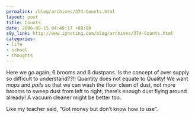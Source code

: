 ```yaml
--- 
permalink: /blog/archives/374-Counts.html
layout: post
title: Counts
date: 2006-08-15 04:49:17 +08:00
s9y_link: http://www.iphoting.com/blog/archives/374-Counts.html
categories: 
- life
- school
- thoughts
---
```

<p class="whiteline"><p>Here we go again; 6 brooms and 6 dustpans. Is the concept of over supply so difficult to understand??!! Quantity does not equate to Quality! We want <em>mops</em> and <em>pails</em> so that we can wash the floor clean of dust, not more brooms to sweep dust from left to right; there&#8217;s enough dust flying around already! A vacuum cleaner might be better too.</p>
</p><p class="break"><p>Like my teacher said, &#8220;Got money but don&#8217;t know how to use&#8221;.</p></p>
